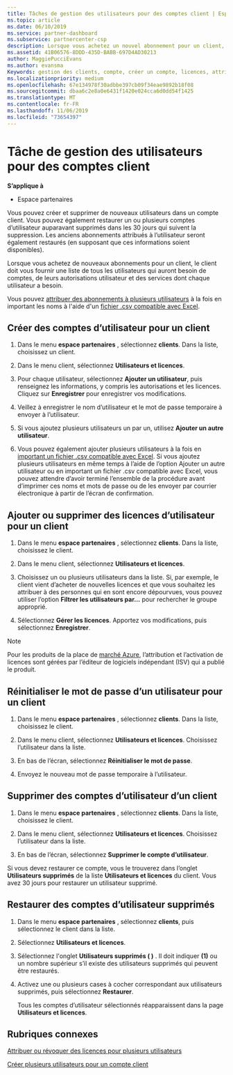 ```yaml
---
title: Tâches de gestion des utilisateurs pour des comptes client | Espace partenaires
ms.topic: article
ms.date: 06/10/2019
ms.service: partner-dashboard
ms.subservice: partnercenter-csp
description: Lorsque vous achetez un nouvel abonnement pour un client, vous pouvez attribuer des licences à certains utilisateurs.
ms.assetid: 41B06576-8DDD-435D-BABB-697D4AD30213
author: MaggiePucciEvans
ms.author: evansma
Keywords: gestion des clients, compte, créer un compte, licences, attribuer une licence, gestion des utilisateurs, mot de passe, réinitialiser le mot de passe, modifier le mot de passe
ms.localizationpriority: medium
ms.openlocfilehash: 67e134978f30adbbe397cb09f34eae9892b18f08
ms.sourcegitcommit: dbaa6c2e8a0e6431f1420e024cca6d0dd54f1425
ms.translationtype: MT
ms.contentlocale: fr-FR
ms.lasthandoff: 11/06/2019
ms.locfileid: "73654397"
---
```

# <a name="user-management-tasks-for-customer-accounts"></a>Tâche de gestion des utilisateurs pour des comptes client

**S’applique à**

-  Espace partenaires

Vous pouvez créer et supprimer de nouveaux utilisateurs dans un compte client. Vous pouvez également restaurer un ou plusieurs comptes d’utilisateur auparavant supprimés dans les 30 jours qui suivent la suppression. Les anciens abonnements attribués à l’utilisateur seront également restaurés (en supposant que ces informations soient disponibles).

Lorsque vous achetez de nouveaux abonnements pour un client, le client doit vous fournir une liste de tous les utilisateurs qui auront besoin de comptes, de leurs autorisations utilisateur et des services dont chaque utilisateur a besoin.  

Vous pouvez [attribuer des abonnements à plusieurs utilisateurs](bulk-license-provisioning-for-multiple-users.md) à la fois en important les noms à l'aide d'un [fichier .csv compatible avec Excel](adding-multiple-users-to-a-customer-account.md).

<a href="" id="createuseraccounts"></a>

## <a name="create-user-accounts-for-a-customer"></a>Créer des comptes d’utilisateur pour un client

1.  Dans le menu **espace partenaires** , sélectionnez **clients**. Dans la liste, choisissez un client.

2.  Dans le menu client, sélectionnez **Utilisateurs et licences**.

3.  Pour chaque utilisateur, sélectionnez **Ajouter un utilisateur**, puis renseignez les informations, y compris les autorisations et les licences. Cliquez sur **Enregistrer** pour enregistrer vos modifications.

4.  Veillez à enregistrer le nom d’utilisateur et le mot de passe temporaire à envoyer à l’utilisateur.

5.  Si vous ajoutez plusieurs utilisateurs un par un, utilisez **Ajouter un autre utilisateur**.

6. Vous pouvez également ajouter plusieurs utilisateurs à la fois en [important un fichier .csv compatible avec Excel](adding-multiple-users-to-a-customer-account.md). Si vous ajoutez plusieurs utilisateurs en même temps à l’aide de l’option Ajouter un autre utilisateur ou en important un fichier .csv compatible avec Excel, vous pouvez attendre d’avoir terminé l’ensemble de la procédure avant d’imprimer ces noms et mots de passe ou de les envoyer par courrier électronique à partir de l’écran de confirmation.

<a href="" id="userlicensing"></a>

## <a name="add-or-remove-user-licenses-for-a-customer"></a>Ajouter ou supprimer des licences d’utilisateur pour un client

1.  Dans le menu **espace partenaires** , sélectionnez **clients**. Dans la liste, choisissez le client.

2.  Dans le menu client, sélectionnez **Utilisateurs et licences**.

3.  Choisissez un ou plusieurs utilisateurs dans la liste. Si, par exemple, le client vient d’acheter de nouvelles licences et que vous souhaitez les attribuer à des personnes qui en sont encore dépourvues, vous pouvez utiliser l’option **Filtrer les utilisateurs par...** pour rechercher le groupe approprié.

4.  Sélectionnez **Gérer les licences**. Apportez vos modifications, puis sélectionnez **Enregistrer**.

> [!NOTE]
> Pour les produits de la place de [marché Azure](sell-marketplace-products.md), l’attribution et l’activation de licences sont gérées par l’éditeur de logiciels indépendant (ISV) qui a publié le produit.

<a href="" id="resetpassword"></a>

## <a name="reset-a-users-password-for-a-customer"></a>Réinitialiser le mot de passe d’un utilisateur pour un client

1.  Dans le menu **espace partenaires** , sélectionnez **clients**. Dans la liste, choisissez le client.

2.  Dans le menu client, sélectionnez **Utilisateurs et licences**. Choisissez l’utilisateur dans la liste.

3.  En bas de l’écran, sélectionnez **Réinitialiser le mot de passe**. 

4.  Envoyez le nouveau mot de passe temporaire à l’utilisateur.

<a href="" id="deleteuseraccounts"></a>

## <a name="delete-user-accounts-for-a-customer"></a>Supprimer des comptes d’utilisateur d’un client

1.  Dans le menu **espace partenaires** , sélectionnez **clients**. Dans la liste, choisissez le client.

2.  Dans le menu client, sélectionnez **Utilisateurs et licences**. Choisissez l’utilisateur dans la liste.

3.  En bas de l’écran, sélectionnez **Supprimer le compte d’utilisateur**.

Si vous devez restaurer ce compte, vous le trouverez dans l’onglet **Utilisateurs supprimés** de la liste **Utilisateurs et licences** du client. Vous avez 30 jours pour restaurer un utilisateur supprimé.

<a href="" id="restoreuseraccounts"></a>

## <a name="restore-deleted-user-accounts"></a>Restaurer des comptes d’utilisateur supprimés

1.  Dans le menu **espace partenaires** , sélectionnez **clients**, puis sélectionnez le client dans la liste.

2.  Sélectionnez **Utilisateurs et licences**.

3.  Sélectionnez l'onglet **Utilisateurs supprimés ( )** . Il doit indiquer **(1)** ou un nombre supérieur s’il existe des utilisateurs supprimés qui peuvent être restaurés.

4.  Activez une ou plusieurs cases à cocher correspondant aux utilisateurs supprimés, puis sélectionnez **Restaurer**.

    Tous les comptes d’utilisateur sélectionnés réapparaissent dans la page **Utilisateurs et licences**.

## <a name="related-topics"></a>Rubriques connexes


[Attribuer ou révoquer des licences pour plusieurs utilisateurs](bulk-license-provisioning-for-multiple-users.md)

[Créer plusieurs utilisateurs pour un compte client](adding-multiple-users-to-a-customer-account.md)